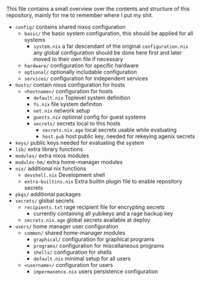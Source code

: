 This file contains a small overview over the contents and structure of this repository, mainly for me to remember where I put my shit.

- `config/` contains shared nixos configuration
    - `basic/` the basic system configuration, this should be applied for all systems
        - `system.nix` a far descendant of the original `configuration.nix`
            any global configuration should be done here first and later moved to their own file if necessary
    - `hardware/` configuration for specific hardware
    - `optional/` optionally includable configuration
    - `services/` configuration for independent services
- `hosts/` contain nixos configuration for hosts
    - `<hostname>/` configuration for hosts
        - `default.nix` Toplevel system definition
        - `fs.nix` file system definiton
        - `net.nix` network setup
        - *`guests.nix`* optional config for guest systems
        - `secrets/` secrets local to this hosts
            - `secrets.nix.age` local secrets usable while evaluating
            - `host.pub` host public key, needed for rekeying agenix secrets
- `keys/` public keys needed for evaluating the system
- `lib/` extra library functions
- `modules/` extra nixos modules
- `modules-hm/` extra home-manager modules
- `nix/` additional nix functions
    - `devshell.nix` Development shell
    - `extra-builtins.nix` Extra builtin plugin file to enable repository secrets
- `pkgs/` additional packages
- `secrets/` global secrets
    - `recipients.txt` rage recipient file for encrypting secrets
        - currently containing all yubikeys and a rage backup key
    - `secrets.nix.age` global secrets available at deploy
- `users/` home manager user configuration
    - `common/` shared home-manager modules
        - `graphical/` configuration for graphical programs
        - `programs/` configuration for miscellaneous programs
        - `shells/` configuration for shells
        - `default.nix` minimal setup for all users
    - `<username>/` configuration for users
        - `impermanence.nix` users persistence configuration
